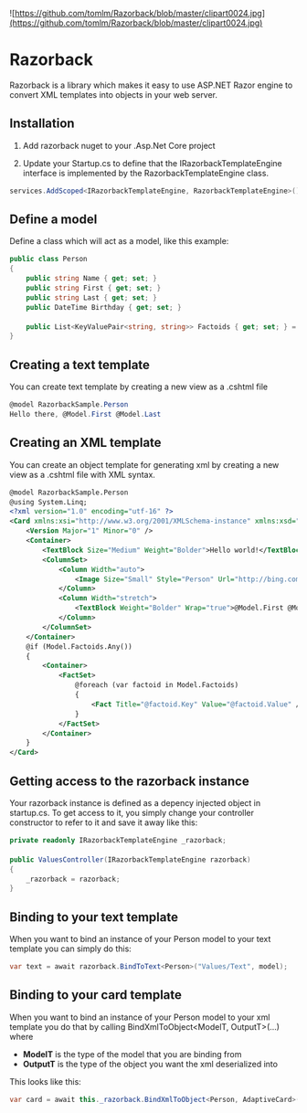 ![https://github.com/tomlm/Razorback/blob/master/clipart0024.jpg](https://github.com/tomlm/Razorback/blob/master/clipart0024.jpg)

# Razorback

Razorback is a library which makes it easy to use ASP.NET Razor engine to convert XML templates into objects in your web server.



## Installation

1. Add razorback nuget to your .Asp.Net Core project

2. Update your Startup.cs to define that the IRazorbackTemplateEngine interface is implemented by the RazorbackTemplateEngine class.

```csharp
services.AddScoped<IRazorbackTemplateEngine, RazorbackTemplateEngine>();
```



## Define a model

Define a class which will act as a model, like this example:
```csharp
public class Person
{
    public string Name { get; set; }
    public string First { get; set; }
    public string Last { get; set; }
    public DateTime Birthday { get; set; }

    public List<KeyValuePair<string, string>> Factoids { get; set; } = new List<KeyValuePair<string, string>>();
}
```



## Creating a text template

You can create  text template by creating a new view as a .cshtml file
```csharp
@model RazorbackSample.Person 
Hello there, @Model.First @Model.Last
```



## Creating an XML template

You can create an object template for generating xml by creating a new view as a .cshtml file with XML syntax.
```xml
@model RazorbackSample.Person
@using System.Linq;
<?xml version="1.0" encoding="utf-16" ?>
<Card xmlns:xsi="http://www.w3.org/2001/XMLSchema-instance" xmlns:xsd="http://www.w3.org/2001/XMLSchema">
    <Version Major="1" Minor="0" />
    <Container>
        <TextBlock Size="Medium" Weight="Bolder">Hello world!</TextBlock>
        <ColumnSet>
            <Column Width="auto">
                <Image Size="Small" Style="Person" Url="http://bing.com/foo.png" />
            </Column>
            <Column Width="stretch">
                <TextBlock Weight="Bolder" Wrap="true">@Model.First @Model.Last</TextBlock>
            </Column>
        </ColumnSet>
    </Container>
    @if (Model.Factoids.Any())
    {
        <Container>
            <FactSet>
                @foreach (var factoid in Model.Factoids)
                {
                    <Fact Title="@factoid.Key" Value="@factoid.Value" />
                }
            </FactSet>
        </Container>
    }
</Card>
```


## Getting access to the razorback instance

Your razorback instance is defined as a depency injected object in startup.cs. To get access to it, you simply change your controller constructor to refer to it and save it away like this:

```csharp
private readonly IRazorbackTemplateEngine _razorback;

public ValuesController(IRazorbackTemplateEngine razorback)
{
	_razorback = razorback;
}
```



## Binding to your text  template

When you want to bind an instance of your Person model to your text template you can simply do this:
```csharp
var text = await razorback.BindToText<Person>("Values/Text", model);
```



## Binding to your card template

When you want to bind an instance of your Person model to your xml template you do that by calling BindXmlToObject<ModelT, OutputT>(...) where 

* **ModelT** is the type of the model that you are binding from 
* **OutputT** is the type of the object you want the xml deserialized into  

This looks like this:
```csharp
var card = await this._razorback.BindXmlToObject<Person, AdaptiveCard>("Values/Card", model);
```


